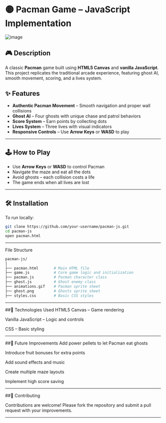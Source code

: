 # 🟡 Pacman Game – JavaScript Implementation

![image](https://github.com/user-attachments/assets/fa03563c-9e15-4ea1-b3a3-9ec8ab780291) <!-- Replace with your actual screenshot URL -->

## 🎮 Description

A classic **Pacman** game built using **HTML5 Canvas** and **vanilla JavaScript**. This project replicates the traditional arcade experience, featuring ghost AI, smooth movement, scoring, and a lives system.


## ✨ Features

- **Authentic Pacman Movement** – Smooth navigation and proper wall collisions  
- **Ghost AI** – Four ghosts with unique chase and patrol behaviors  
- **Score System** – Earn points by collecting dots  
- **Lives System** – Three lives with visual indicators  
- **Responsive Controls** – Use **Arrow Keys** or **WASD** to play

---

## 🕹️ How to Play

- Use **Arrow Keys** or **WASD** to control Pacman  
- Navigate the maze and eat all the dots  
- Avoid ghosts – each collision costs a life  
- The game ends when all lives are lost

---

## 🛠 Installation

To run locally:

```bash
git clone https://github.com/your-username/pacman-js.git
cd pacman-js
open pacman.html
```
---
 File Structure
 ```bash
pacman-js/
│
├── pacman.html       # Main HTML file
├── game.js           # Core game logic and initialization
├── pacman.js         # Pacman character class
├── ghost.js          # Ghost enemy class
├── animations.gif    # Pacman sprite sheet
├── ghost.png         # Ghosts sprite sheet
├── styles.css        # Basic CSS styles
```

---
##🧰 Technologies Used
HTML5 Canvas – Game rendering

Vanilla JavaScript – Logic and controls

CSS – Basic styling

---
##🚀 Future Improvements
Add power pellets to let Pacman eat ghosts

Introduce fruit bonuses for extra points

Add sound effects and music

Create multiple maze layouts

Implement high score saving

---
##🤝 Contributing

Contributions are welcome!
Please fork the repository and submit a pull request with your improvements.

---

